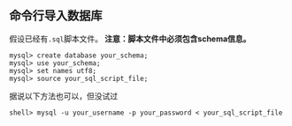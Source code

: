 ---
---
<link rel="stylesheet" type="text/css" href="../css/common.css"/>

## 命令行导入数据库

假设已经有`.sql`脚本文件。
**注意：脚本文件中必须包含schema信息。**
```
mysql> create database your_schema;
mysql> use your_schema;
mysql> set names utf8;
mysql> source your_sql_script_file;
```

据说以下方法也可以，但没试过
```
shell> mysql -u your_username -p your_password < your_sql_script_file
```

<script type="text/javascript" src="../js/md.js"></script>
<script>
setHeader("MySQL导入数据库");
</script>
